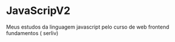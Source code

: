 # JavaScripV2
Meus estudos da linguagem javascript pelo curso de web frontend fundamentos ( serliv)
